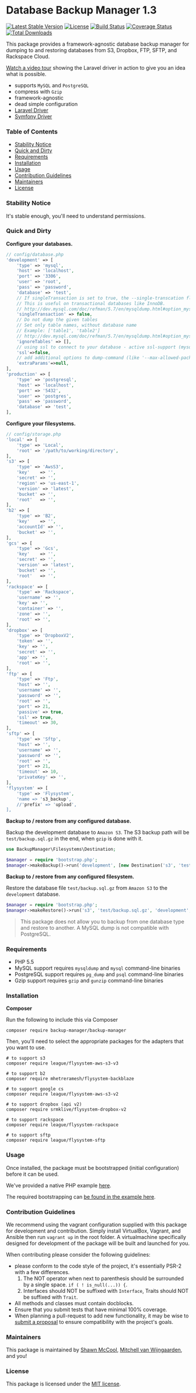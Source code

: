 # Database Backup Manager 1.3

[![Latest Stable Version](https://poser.pugx.org/backup-manager/backup-manager/version.png)](https://packagist.org/packages/backup-manager/backup-manager)
[![License](https://poser.pugx.org/backup-manager/backup-manager/license.png)](https://packagist.org/packages/backup-manager/backup-manager)
[![Build Status](https://travis-ci.org/backup-manager/backup-manager.svg?branch=master)](https://travis-ci.org/backup-manager/backup-manager)
[![Coverage Status](https://coveralls.io/repos/backup-manager/backup-manager/badge.svg?branch=master&service=github)](https://coveralls.io/github/backup-manager/backup-manager?branch=master)
[![Total Downloads](https://poser.pugx.org/backup-manager/backup-manager/downloads.png)](https://packagist.org/packages/backup-manager/backup-manager)

This package provides a framework-agnostic database backup manager for dumping to and restoring databases from S3, Dropbox, FTP, SFTP, and Rackspace Cloud.

[Watch a video tour](https://www.youtube.com/watch?v=vWXy0R8OavM) showing the Laravel driver in action to give you an idea what is possible.

- supports `MySQL` and `PostgreSQL`
- compress with `Gzip`
- framework-agnostic
- dead simple configuration
- [Laravel Driver](http://github.com/backup-manager/laravel)
- [Symfony Driver](http://github.com/backup-manager/symfony)

### Table of Contents

- [Stability Notice](#stability-notice)
- [Quick and Dirty](#quick-and-dirty)
- [Requirements](#requirements)
- [Installation](#installation)
- [Usage](#usage)
- [Contribution Guidelines](#contribution-guidelines)
- [Maintainers](#maintainers)
- [License](#license)

### Stability Notice

It's stable enough, you'll need to understand permissions.

### Quick and Dirty

**Configure your databases.**

```php
// config/database.php
'development' => [
    'type' => 'mysql',
    'host' => 'localhost',
    'port' => '3306',
    'user' => 'root',
    'pass' => 'password',
    'database' => 'test',
    // If singleTransaction is set to true, the --single-transcation flag will be set.
    // This is useful on transactional databases like InnoDB.
    // http://dev.mysql.com/doc/refman/5.7/en/mysqldump.html#option_mysqldump_single-transaction
    'singleTransaction' => false,
    // Do not dump the given tables
    // Set only table names, without database name
    // Example: ['table1', 'table2']
    // http://dev.mysql.com/doc/refman/5.7/en/mysqldump.html#option_mysqldump_ignore-table
    'ignoreTables' => [],
    // using ssl to connect to your database - active ssl-support (mysql only):
    'ssl'=>false,
    // add additional options to dump-command (like '--max-allowed-packet')
    'extraParams'=>null,
],
'production' => [
    'type' => 'postgresql',
    'host' => 'localhost',
    'port' => '5432',
    'user' => 'postgres',
    'pass' => 'password',
    'database' => 'test',
],
```

**Configure your filesystems.**

```php
// config/storage.php
'local' => [
    'type' => 'Local',
    'root' => '/path/to/working/directory',
],
's3' => [
    'type' => 'AwsS3',
    'key'    => '',
    'secret' => '',
    'region' => 'us-east-1',
    'version' => 'latest',
    'bucket' => '',
    'root'   => '',
],
'b2' => [
    'type' => 'B2',
    'key'    => '',
    'accountId' => '',
    'bucket' => '',
],
'gcs' => [
    'type' => 'Gcs',
    'key'    => '',
    'secret' => '',
    'version' => 'latest',
    'bucket' => '',
    'root'   => '',
],
'rackspace' => [
    'type' => 'Rackspace',
    'username' => '',
    'key' => '',
    'container' => '',
    'zone' => '',
    'root' => '',
],
'dropbox' => [
    'type' => 'DropboxV2',
    'token' => '',
    'key' => '',
    'secret' => '',
    'app' => '',
    'root' => '',
],
'ftp' => [
    'type' => 'Ftp',
    'host' => '',
    'username' => '',
    'password' => '',
    'root' => '',
    'port' => 21,
    'passive' => true,
    'ssl' => true,
    'timeout' => 30,
],
'sftp' => [
    'type' => 'Sftp',
    'host' => '',
    'username' => '',
    'password' => '',
    'root' => '',
    'port' => 21,
    'timeout' => 10,
    'privateKey' => '',
],
'flysystem' => [
    'type' => 'Flysystem',
    'name => 's3_backup',
    //'prefix' => 'upload',
],
```

**Backup to / restore from any configured database.**

Backup the development database to `Amazon S3`. The S3 backup path will be `test/backup.sql.gz` in the end, when `gzip` is done with it.

```php
use BackupManager\Filesystems\Destination;

$manager = require 'bootstrap.php';
$manager->makeBackup()->run('development', [new Destination('s3', 'test/backup.sql')], 'gzip');
```

**Backup to / restore from any configured filesystem.**

Restore the database file `test/backup.sql.gz` from `Amazon S3` to the `development` database.

```php
$manager = require 'bootstrap.php';
$manager->makeRestore()->run('s3', 'test/backup.sql.gz', 'development', 'gzip');
```

> This package does not allow you to backup from one database type and restore to another. A MySQL dump is not compatible with PostgreSQL.

### Requirements

- PHP 5.5
- MySQL support requires `mysqldump` and `mysql` command-line binaries
- PostgreSQL support requires `pg_dump` and `psql` command-line binaries
- Gzip support requires `gzip` and `gunzip` command-line binaries


### Installation

**Composer**

Run the following to include this via Composer

```shell
composer require backup-manager/backup-manager
```

Then, you'll need to select the appropriate packages for the adapters that you want to use.

```shell
# to support s3
composer require league/flysystem-aws-s3-v3

# to support b2
composer require mhetreramesh/flysystem-backblaze

# to support google cs
composer require league/flysystem-aws-s3-v2

# to support dropbox (api v2)
composer require srmklive/flysystem-dropbox-v2

# to support rackspace
composer require league/flysystem-rackspace

# to support sftp
composer require league/flysystem-sftp
```

### Usage

Once installed, the package must be bootstrapped (initial configuration) before it can be used. 

We've provided a native PHP example [here](https://github.com/backup-manager/backup-manager/tree/master/examples).

The required bootstrapping can [be found in the example here](https://github.com/backup-manager/backup-manager/blob/master/examples/standalone/bootstrap.php).

### Contribution Guidelines

We recommend using the vagrant configuration supplied with this package for development and contribution. Simply install VirtualBox, Vagrant, and Ansible then run `vagrant up` in the root folder. A virtualmachine specifically designed for development of the package will be built and launched for you.

When contributing please consider the following guidelines:

- please conform to the code style of the project, it's essentially PSR-2 with a few differences.
    1. The NOT operator when next to parenthesis should be surrounded by a single space. `if ( ! is_null(...)) {`.
    2. Interfaces should NOT be suffixed with `Interface`, Traits should NOT be suffixed with `Trait`.
- All methods and classes must contain docblocks.
- Ensure that you submit tests that have minimal 100% coverage.
- When planning a pull-request to add new functionality, it may be wise to [submit a proposal](https://github.com/backup-manager/backup-manager/issues/new) to ensure compatibility with the project's goals.

### Maintainers

This package is maintained by [Shawn McCool](http://shawnmc.cool), [Mitchell van Wijngaarden](http://blog.mitchellvanw.io), and you!

### License

This package is licensed under the [MIT license](https://github.com/backup-manager/backup-manager/blob/master/LICENSE).
